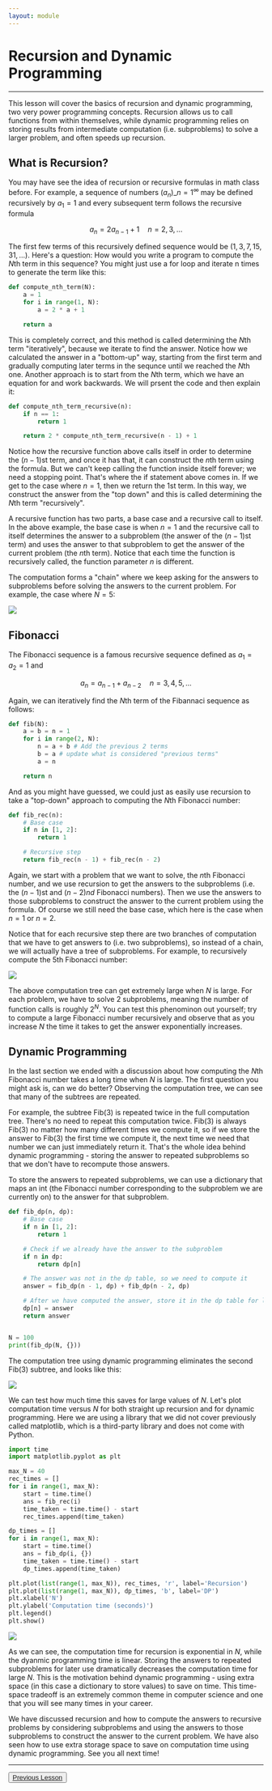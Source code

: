 ```yaml
---
layout: module
---
```


# Recursion and Dynamic Programming

---

This lesson will cover the basics of recursion and dynamic programming, two very power programming concepts. Recursion allows us to call functions from within themselves, while dynamic programming relies on storing results from intermediate computation (i.e. subproblems) to solve a larger problem, and often speeds up recursion.

## What is Recursion?

You may have see the idea of recursion or recursive formulas in math class before. For example, a sequence of numbers $(a_{n})\_{n=1}^{\infty}$ may be defined recursively by $a_{1} = 1$ and every subsequent term follows the recursive formula

$$a_{n} = 2a_{n-1} + 1 \quad n = 2, 3, ...$$

The first few terms of this recursively defined sequence would be $(1, 3, 7, 15, 31, ...)$. Here's a question: How would you write a program to compute the $N$th term in this sequence? You might just use a for loop and iterate n times to generate the term like this:

```py
def compute_nth_term(N):
    a = 1
    for i in range(1, N):
        a = 2 * a + 1

    return a
```

This is completely correct, and this method is called determining the $N$th term "iteratively", because we iterate to find the answer. Notice how we calculated the answer in a "bottom-up" way, starting from the first term and gradually computing later terms in the sequnce until we reached the $N$th one. Another approach is to start from the $N$th term, which we have an equation for and work backwards. We will prsent the code and then explain it:

```py
def compute_nth_term_recursive(n):
    if n == 1:
        return 1

    return 2 * compute_nth_term_recursive(n - 1) + 1
```

Notice how the recursive function above calls itself in order to determine the $(n-1)$st term, and once it has that, it can construct the $n$th term using the formula. But we can't keep calling the function inside itself forever; we need a stopping point. That's where the if statement above comes in. If we get to the case where $n = 1$, then we return the 1st term. In this way, we construct the answer from the "top down" and this is called determining the $N$th term "recursively".

A recursive function has two parts, a base case and a recursive call to itself. In the above example, the base case is when $n=1$ and the recursive call to itself determines the answer to a subproblem (the answer of the $(n-1)$st term) and uses the answer to that subproblem to get the answer of the current problem (the $n$th term). Notice that each time the function is recursively called, the function parameter $n$ is different.

The computation forms a "chain" where we keep asking for the answers to subproblems before solving the answers to the current problem. For example, the case where $N=5$:

<img class="lesson-img" src="{{site.baseurl}}/imgs/lesson_imgs/recursion-dp/sequence-rec.png">

## Fibonacci

The Fibonacci sequence is a famous recursive sequence defined as $a_{1} = a_{2} = 1$ and 

$$a_{n} = a_{n-1} + a_{n-2} \quad n = 3, 4, 5, ...$$

Again, we can iteratively find the $N$th term of the Fibannaci sequence as follows:

```py
def fib(N):
    a = b = n = 1
    for i in range(2, N):
        n = a + b # Add the previous 2 terms
        b = a # update what is considered "previous terms"
        a = n

    return n
```

And as you might have guessed, we could just as easily use recursion to take a "top-down" approach to computing the $N$th Fibonacci number:

```py
def fib_rec(n):
    # Base case
    if n in [1, 2]:
        return 1

    # Recursive step
    return fib_rec(n - 1) + fib_rec(n - 2)
```

Again, we start with a problem that we want to solve, the $n$th Fibonacci number, and we use recursion to get the answers to the subproblems (i.e. the $(n-1)$st and $(n-2)nd$ Fibonacci numbers). Then we use the answers to those subproblems to construct the answer to the current problem using the formula. Of course we still need the base case, which here is the case when $n=1$ or $n = 2$.

Notice that for each recursive step there are two branches of computation that we have to get answers to (i.e. two subproblems), so instead of a chain, we will actually have a tree of subproblems. For example, to recursively compute the $5$th Fibonacci number:

<img class="lesson-img" src="{{site.baseurl}}/imgs/lesson_imgs/recursion-dp/fib-tree.png">

The above computation tree can get extremely large when $N$ is large. For each problem, we have to solve 2 subproblems, meaning the number of function calls is roughly $2^{N}$. You can test this phenominon out yourself; try to compute a large Fibonacci number recursively and observe that as you increase $N$ the time it takes to get the answer exponentially increases.


## Dynamic Programming

In the last section we ended with a discussion about how computing the $N$th Fibonacci number takes a long time when $N$ is large. The first question you might ask is, can we do better? Observing the computation tree, we can see that many of the subtrees are repeated.

For example, the subtree Fib(3) is repeated twice in the full computation tree. There's no need to repeat this computation twice. Fib(3) is always Fib(3) no matter how many different times we compute it, so if we store the answer to Fib(3) the first time we compute it, the next time we need that number we can just immediately return it. That's the whole idea behind dynamic programming - storing the answer to repeated subproblems so that we don't have to recompute those answers.

To store the answers to repeated subproblems, we can use a dictionary that maps an int (the Fibonacci number corresponding to the subproblem we are currently on) to the answer for that subproblem.

```py
def fib_dp(n, dp):
    # Base case
    if n in [1, 2]:
        return 1

    # Check if we already have the answer to the subproblem
    if n in dp:
        return dp[n]

    # The answer was not in the dp table, so we need to compute it
    answer = fib_dp(n - 1, dp) + fib_dp(n - 2, dp)

    # After we have computed the answer, store it in the dp table for later use
    dp[n] = answer
    return answer


N = 100
print(fib_dp(N, {}))
```

The computation tree using dynamic programming eliminates the second Fib(3) subtree, and looks like this:

<img class="lesson-img" src="{{site.baseurl}}/imgs/lesson_imgs/recursion-dp/fib-tree-dp.png">

We can test how much time this saves for large values of $N$. Let's plot computation time versus $N$ for both straight up recursion and for dynamic programming. Here we are using a library that we did not cover previously called matplotlib, which is a third-party library and does not come with Python.

```py
import time
import matplotlib.pyplot as plt

max_N = 40
rec_times = []
for i in range(1, max_N):
    start = time.time()
    ans = fib_rec(i)
    time_taken = time.time() - start
    rec_times.append(time_taken)

dp_times = []
for i in range(1, max_N):
    start = time.time()
    ans = fib_dp(i, {})
    time_taken = time.time() - start
    dp_times.append(time_taken)

plt.plot(list(range(1, max_N)), rec_times, 'r', label='Recursion')
plt.plot(list(range(1, max_N)), dp_times, 'b', label='DP')
plt.xlabel('N')
plt.ylabel('Computation time (seconds)')
plt.legend()
plt.show()
```

<img class="lesson-img" src="{{site.baseurl}}/imgs/lesson_imgs/recursion-dp/rec-vs-dp.png">

As we can see, the computation time for recursion is exponential in $N$, while the dyanmic programming time is linear. Storing the answers to repeated subproblems for later use dramatically decreases the computation time for large $N$. This is the motivation behind dynamic programming - using extra space (in this case a dictionary to store values) to save on time. This time-space tradeoff is an extremely common theme in computer science and one that you will see many times in your career.

We have discussed recursion and how to compute the answers to recursive problems by considering subproblems and using the answers to those subproblems to construct the answer to the current problem. We have also seen how to use extra storage space to save on computation time using dynamic programming. See you all next time!

---

<div class="next-prev-btn-wrapper">
    <button class="next-prev-btn"><a href="{% link tutorials/word_guess.md %}">Previous Lesson</a></button>
    <div></div>
</div>